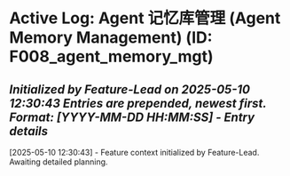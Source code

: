 # Active Log: Agent 记忆库管理 (Agent Memory Management) (ID: F008_agent_memory_mgt)
*Initialized by Feature-Lead on 2025-05-10 12:30:43*
*Entries are prepended, newest first. Format: [YYYY-MM-DD HH:MM:SS] - Entry details*
---
[2025-05-10 12:30:43] - Feature context initialized by Feature-Lead. Awaiting detailed planning.